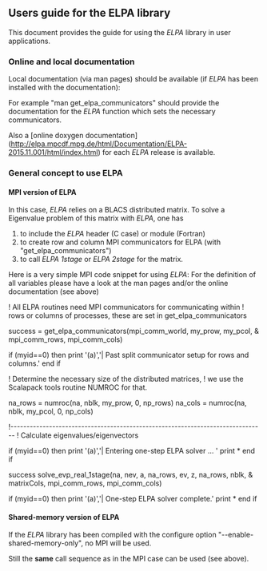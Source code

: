 ## Users guide for the ELPA library ##

This document provides the guide for using the *ELPA* library in user applications.

### Online and local documentation ###

Local documentation (via man pages) should be available (if *ELPA* has been installed with the documentation):

For example "man get_elpa_communicators" should provide the documentation for the *ELPA* function which sets
the necessary communicators.

Also a [online doxygen documentation] (http://elpa.mpcdf.mpg.de/html/Documentation/ELPA-2015.11.001/html/index.html)
for each *ELPA* release is available.

### General concept to use ELPA ###

#### MPI version of ELPA ####

In this case, *ELPA* relies on a BLACS distributed matrix.
To solve a Eigenvalue problem of this matrix with *ELPA*, one has

1. to include the *ELPA* header (C case) or module (Fortran)
2. to create row and column MPI communicators for ELPA (with "get_elpa_communicators")
3. to call *ELPA 1stage* or *ELPA 2stage* for the matrix.

Here is a very simple MPI code snippet for using *ELPA*: For the definition of all variables
please have a look at the man pages and/or the online documentation (see above)


   ! All ELPA routines need MPI communicators for communicating within
   ! rows or columns of processes, these are set in get_elpa_communicators

   success = get_elpa_communicators(mpi_comm_world, my_prow, my_pcol, &
                                    mpi_comm_rows, mpi_comm_cols)

   if (myid==0) then
     print '(a)','| Past split communicator setup for rows and columns.'
   end if

   ! Determine the necessary size of the distributed matrices,
   ! we use the Scalapack tools routine NUMROC for that.

   na_rows = numroc(na, nblk, my_prow, 0, np_rows)
   na_cols = numroc(na, nblk, my_pcol, 0, np_cols)

   !-------------------------------------------------------------------------------
   ! Calculate eigenvalues/eigenvectors

   if (myid==0) then
     print '(a)','| Entering one-step ELPA solver ... '
     print *
   end if

   success solve_evp_real_1stage(na, nev, a, na_rows, ev, z, na_rows, nblk, &
                                 matrixCols, mpi_comm_rows, mpi_comm_cols)

   if (myid==0) then
     print '(a)','| One-step ELPA solver complete.'
     print *
   end if


#### Shared-memory version of ELPA ####

If the *ELPA* library has been compiled with the configure option "--enable-shared-memory-only",
no MPI will be used.

Still the **same** call sequence as in the MPI case can be used (see above).





